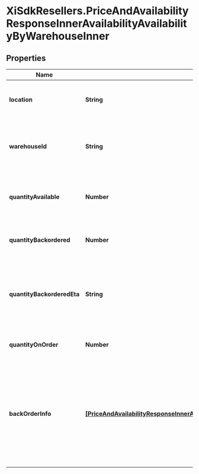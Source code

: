 # XiSdkResellers.PriceAndAvailabilityResponseInnerAvailabilityAvailabilityByWarehouseInner

## Properties

Name | Type | Description | Notes
------------ | ------------- | ------------- | -------------
**location** | **String** | Indicates where (location) the product is available. | [optional] 
**warehouseId** | **String** | Indicates where (Ingram Warehouse Id) the product is available. | [optional] 
**quantityAvailable** | **Number** | The quantity of the product available in a given warehouse. | [optional] 
**quantityBackordered** | **Number** | The quantity of a product backordered in a given warehouse. | [optional] 
**quantityBackorderedEta** | **String** | The estimated time of arrival of a product that has been backordered in a given warehouse. | [optional] 
**quantityOnOrder** | **Number** | The quantity of the product on order. | [optional] 
**backOrderInfo** | [**[PriceAndAvailabilityResponseInnerAvailabilityAvailabilityByWarehouseInnerBackOrderInfoInner]**](PriceAndAvailabilityResponseInnerAvailabilityAvailabilityByWarehouseInnerBackOrderInfoInner.md) | *Currently, this feature is not available in these countries (Mexico, Turkey, New Zealand, Colombia, Chile, Brazil, Peru, Western Sahara). | [optional] 


